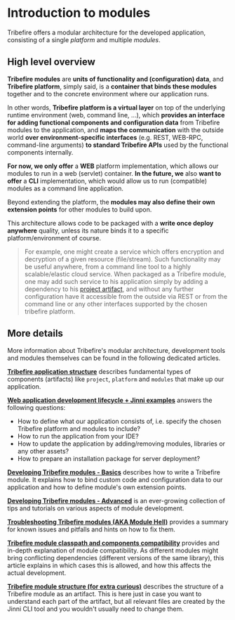 # Introduction to modules
Tribefire offers a modular architecture for the developed application, consisting of a single *platform* and multiple *modules*.

## High level overview

**Tribefire modules** are **units of functionality and (configuration) data**, and **Tribefire platform**,  simply said, is a **container that binds these modules** together and to the concrete environment where our application runs.

In other words, **Tribefire platform is a virtual layer** on top of the underlying runtime environment (web, command line, ...), which **provides an interface for adding functional components and configuration data** from Tribefire modules to the application, and **maps the communication** with the outside world **over environment-specific interfaces** (e.g. REST, WEB-RPC, command-line arguments) **to standard Tribefire APIs** used by the functional components internally.

**For now, we only offer** a **WEB** platform implementation, which allows our modules to run in a web (servlet) container. **In the future, we** also **want to offer** a **CLI** implementation, which would allow us to run (compatible) modules as a command line application.

Beyond extending the platform, the **modules may also define their own extension points** for other modules to build upon.

This architecture allows code to be packaged with a **write once deploy anywhere** quality, unless its nature binds it to a specific platform/environment of course.

> For example, one might create a service which offers encryption and decryption of a given resource (file/stream). Such functionality may be useful anywhere, from a command line tool to a highly scalable/elastic cloud service. When packaged as a Tribefire module, one may add such service to his application simply by adding a dependency to his [project artifact](application-structure.md#project), and without any further configuration have it accessible from the outside via REST or from the command line or any other interfaces supported by the chosen tribefire platform.

## More details

More information about Tribefire's modular architecture, development tools and modules themselves can be found in the following dedicated articles.

**[Tribefire application structure](application-structure.md)** describes fundamental types of components (artifacts) like `project`, `platform` and `modules` that make up our application.

**[Web application development lifecycle + Jinni examples](web-application-development-lifecycle.md)** answers the following questions:
* How to define what our application consists of, i.e. specify the chosen Tribefire platform and modules to include?
* How to run the application from your IDE?
* How to update the application by adding/removing modules, libraries or any other assets?
* How to prepare an installation package for server deployment?

**[Developing Tribefire modules - Basics](module-development.md)** describes how to write a Tribefire module. It explains how to bind custom code and configuration data to our application and how to define module's own extension points.

**[Developing Tribefire modules - Advanced](development/overview.md)** is an ever-growing collection of tips and tutorials on various aspects of module development.

**[Troubleshooting Tribefire modules (AKA Module Hell)](troubleshooting/overview.md)** provides a summary for known issues and pitfalls and hints on how to fix them.

**[Tribefire module classpath and components compatibility](module-compatibility.md)** provides and in-depth explanation of module compatibility. As different modules might bring conflicting dependencies (different versions of the same library), this article explains in which cases this is allowed, and how this affects the actual development.

**[Tribefire module structure (for extra curious)](module-structure.md)** describes the structure of a Tribefire module as an artifact. This is here just in case you want to understand each part of the artifact, but all relevant files are created by the Jinni CLI tool and you wouldn't usually need to change them.
